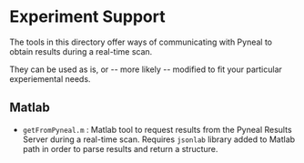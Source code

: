 # Experiment Support

The tools in this directory offer ways of communicating with Pyneal to obtain results during a real-time scan. 

They can be used as is, or -- more likely -- modified to fit your particular experiemental needs. 



## Matlab

* `getFromPyneal.m` : Matlab tool to request results from the Pyneal Results Server during a real-time scan. Requires `jsonlab` library added to Matlab path in order to parse results and return a structure. 